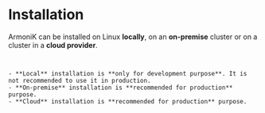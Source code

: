 # Installation

ArmoniK can be installed on Linux **locally**, on an **on-premise** cluster or on a cluster in a **cloud provider**.



```{note}


- **Local** installation is **only for development purpose**. It is not recommended to use it in production.
- **On-premise** installation is **recommended for production** purpose.
- **Cloud** installation is **recommended for production** purpose.

```

<!-- TODO: Add about layers (how the project is split) -->
